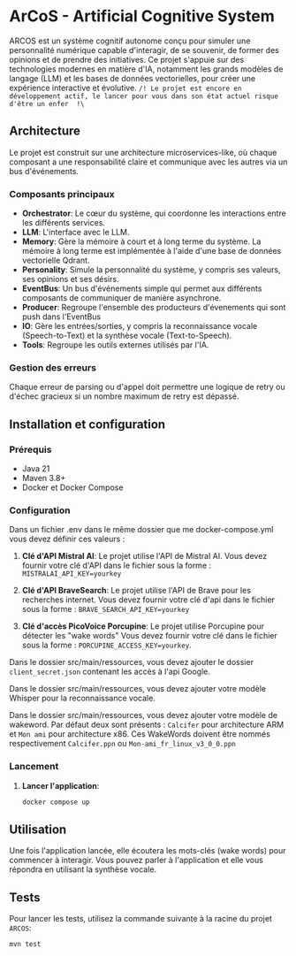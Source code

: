# ArCoS - Artificial Cognitive System

ARCOS est un système cognitif autonome conçu pour simuler une personnalité numérique capable d'interagir, de se souvenir, de former des opinions et de prendre des initiatives. Ce projet s'appuie sur des technologies modernes en matière d'IA, notamment les grands modèles de langage (LLM) et les bases de données vectorielles, pour créer une expérience interactive et évolutive.
`/! Le projet est encore en développement actif, le lancer pour vous dans son état actuel risque d'être un enfer  !\`

## Architecture

Le projet est construit sur une architecture microservices-like, où chaque composant a une responsabilité claire et communique avec les autres via un bus d'événements.

### Composants principaux

- **Orchestrator**: Le cœur du système, qui coordonne les interactions entre les différents services.
- **LLM**: L'interface avec le LLM.
- **Memory**: Gère la mémoire à court et à long terme du système. La mémoire à long terme est implémentée à l'aide d'une base de données vectorielle Qdrant.
- **Personality**: Simule la personnalité du système, y compris ses valeurs, ses opinions et ses désirs.
- **EventBus**: Un bus d'événements simple qui permet aux différents composants de communiquer de manière asynchrone.
- **Producer**: Regroupe l'ensemble des producteurs d'évenements qui sont push dans l'EventBus
- **IO**: Gère les entrées/sorties, y compris la reconnaissance vocale (Speech-to-Text) et la synthèse vocale (Text-to-Speech).
- **Tools**: Regroupe les outils externes utilisés par l'IA.

### Gestion des erreurs

Chaque erreur de parsing ou d'appel doit permettre une logique de retry ou d'échec gracieux si un nombre maximum de retry est dépassé.

## Installation et configuration

### Prérequis

- Java 21
- Maven 3.8+
- Docker et Docker Compose

### Configuration

Dans un fichier .env dans le même dossier que me docker-compose.yml vous devez définir ces valeurs : 

1.  **Clé d'API Mistral AI**: Le projet utilise l'API de Mistral AI. Vous devez fournir votre clé d'API dans le fichier sous la forme :
`MISTRALAI_API_KEY=yourkey`

2.  **Clé d'API BraveSearch**: Le projet utilise l'API de Brave pour les recherches internet. Vous devez fournir votre clé d'api dans le fichier sous la forme :
 `BRAVE_SEARCH_API_KEY=yourkey`

3.  **Clé d'accès PicoVoice Porcupine**: Le projet utilise Porcupine pour détecter les "wake words" Vous devez fournir votre clé dans le fichier sous la forme :
 `PORCUPINE_ACCESS_KEY=yourkey`.

Dans le dossier src/main/ressources, vous devez ajouter le dossier `client_secret.json` contenant les accès à l'api Google.

Dans le dossier src/main/ressources, vous devez ajouter votre modèle Whisper pour la reconnaissance vocale.

Dans le dossier src/main/ressources, vous devez ajouter votre modèle de wakeword. Par défaut deux sont présents : `Calcifer` pour architecture ARM et `Mon ami` pour architecture x86. 
Ces WakeWords doivent être nommés respectivement `Calcifer.ppn` ou `Mon-ami_fr_linux_v3_0_0.ppn`

### Lancement

1.  **Lancer l'application**:
    ```bash
    docker compose up
    ```

## Utilisation

Une fois l'application lancée, elle écoutera les mots-clés (wake words) pour commencer à interagir. Vous pouvez parler à l'application et elle vous répondra en utilisant la synthèse vocale.

## Tests

Pour lancer les tests, utilisez la commande suivante à la racine du projet `ARCOS`:

```bash
mvn test
```
